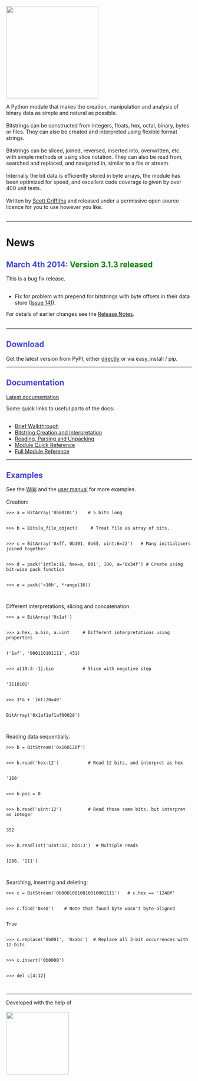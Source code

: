 <img src='http://python-bitstring.googlecode.com/svn/trunk/doc/bitstring_logo.png' width='250'>

A Python module that makes the creation, manipulation and analysis of binary data as simple and natural as possible.<br>
<br>
Bitstrings can be constructed from integers, floats, hex, octal, binary, bytes or files. They can also be created and interpreted using flexible format strings.<br>
<br>
Bitstrings can be sliced, joined, reversed, inserted into, overwritten, etc. with simple methods or using slice notation. They can also be read from, searched and replaced, and navigated in, similar to a file or stream.<br>
<br>
Internally the bit data is efficiently stored in byte arrays, the module has been optimized for speed, and excellent code coverage is given by over 400 unit tests.<br>
<br>
Written by <a href='mailto:dr.scottgriffiths@gmail.com'>Scott Griffiths</a> and released under a permissive open source licence for you to use however you like.<br>
<br>
<hr />
<h1>News</h1>

<h2><font color='#4444cc'>March 4th 2014:</font> <font color='green'>Version 3.1.3 released</font></h2>

This is a bug fix release.<br>
<br>
<ul><li>Fix for problem with prepend for bitstrings with byte offsets in their data store (<a href='https://code.google.com/p/python-bitstring/issues/detail?id=141'>Issue 141</a>).</li></ul>


For details of earlier changes see the <a href='http://packages.python.org/bitstring/release_notes.html'>Release Notes</a>.<br>
<br>
<hr />

<h2><font color='#4444cc'>Download</font></h2>

Get the latest version from PyPI, either <a href='http://pypi.python.org/pypi/bitstring/'>directly</a> or via easy_install / pip.<br>
<hr />

<h2><font color='#4444cc'>Documentation</font></h2>

<a href='http://packages.python.org/bitstring'>Latest documentation</a>

Some quick links to useful parts of the docs:<br>
<br>
<ul><li><a href='http://packages.python.org/bitstring/walkthrough.html'>Brief Walkthrough</a>
</li><li><a href='http://packages.python.org/bitstring/creation.html'>Bitstring Creation and Interpretation</a>
</li><li><a href='http://packages.python.org/bitstring/reading.html'>Reading, Parsing and Unpacking</a>
</li><li><a href='http://packages.python.org/bitstring/quick_ref.html'>Module Quick Reference</a>
</li><li><a href='http://packages.python.org/bitstring/reference.html'>Full Module Reference</a></li></ul>


<hr />

<h2><font color='#4444cc'>Examples</font></h2>

See the <a href='Examples.md'>Wiki</a> and the <a href='http://packages.python.org/bitstring/examples.html'>user manual</a> for more examples.<br>
<br>
Creation:<br>
<pre><code>&gt;&gt;&gt; a = BitArray('0b00101')    # 5 bits long<br>
&gt;&gt;&gt; b = Bits(a_file_object)     # Treat file as array of bits.<br>
&gt;&gt;&gt; c = BitArray('0xff, 0b101, 0o65, uint:6=22')   # Many initialisers joined together<br>
&gt;&gt;&gt; d = pack('intle:16, hex=a, 0b1', 100, a='0x34f') # Create using bit-wise pack function<br>
&gt;&gt;&gt; e = pack('&lt;16h', *range(16))<br>
</code></pre>
Different interpretations, slicing and concatenation:<br>
<pre><code>&gt;&gt;&gt; a = BitArray('0x1af')<br>
&gt;&gt;&gt; a.hex, a.bin, a.uint     # Different interpretations using properties<br>
('1af', '000110101111', 431)<br>
&gt;&gt;&gt; a[10:3:-1].bin           # Slice with negative step<br>
'1110101'<br>
&gt;&gt;&gt; 3*a + 'int:20=40'<br>
BitArray('0x1af1af1af00028')<br>
</code></pre>

Reading data sequentially.<br>
<pre><code>&gt;&gt;&gt; b = BitStream('0x160120f')<br>
&gt;&gt;&gt; b.read('hex:12')           # Read 12 bits, and interpret as hex<br>
'160'<br>
&gt;&gt;&gt; b.pos = 0<br>
&gt;&gt;&gt; b.read('uint:12')          # Read those same bits, but interpret as integer<br>
352<br>
&gt;&gt;&gt; b.readlist('uint:12, bin:3')  # Multiple reads<br>
[288, '111']<br>
</code></pre>

Searching, inserting and deleting:<br>
<pre><code>&gt;&gt;&gt; c = BitStream('0b00010010010010001111')   # c.hex == '1248f'<br>
&gt;&gt;&gt; c.find('0x48')    # Note that found byte wasn't byte-aligned<br>
True<br>
&gt;&gt;&gt; c.replace('0b001', '0xabc')  # Replace all 3-bit occurrences with 12-bits<br>
&gt;&gt;&gt; c.insert('0b0000')<br>
&gt;&gt;&gt; del c[4:12]<br>
</code></pre>
<hr />
Developed with the help of<br>
<br>
<a href='http://www.jetbrains.com/pycharm'><img src='http://python-bitstring.googlecode.com/svn/wiki/pycharm_logo.gif' width='170></a'>